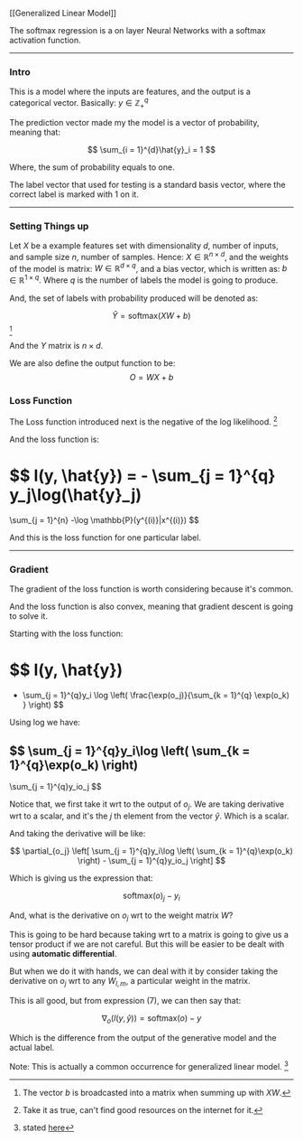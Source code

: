 [[Generalized Linear Model]]

The softmax regression is a on layer Neural Networks with a softmax activation function. 

---

### **Intro**

This is a model where the inputs are features, and the output is a categorical vector. Basically: $y\in\mathbb{Z}^{q}_+$

The prediction vector made my the model is a vector of probability, meaning that:

$$
\sum_{i = 1}^{d}\hat{y}_i = 1
$$

Where, the sum of probability equals to one.

The label vector that used for testing is a standard basis vector, where the correct label is marked with $1$ on it.

---
### **Setting Things up**

Let $X$ be a example features set with dimensionality $d$, number of inputs, and sample size $n$, number of samples. Hence: $X\in\mathbb{R}^{n\times d}$, and the weights of the model is matrix: $W\in \mathbb{R}^{d\times q}$, and a bias vector, which is written as: $b\in \mathbb{R}^{1\times q}$. Where $q$ is the number of labels the model is going to produce.

And, the set of labels with probability produced will be denoted as:

$$
\hat{Y} = \text{softmax}(XW + b)
\tag{1}
$$ 
[^1]

And the $Y$ matrix is $n \times d$.

We are also define the output function to be:
$$
O = WX + b
$$

### **Loss Function**

The Loss function introduced next is the negative of the log likelihood. [^2]

And the loss function is: 

$$
l(y, \hat{y}) = - \sum_{j = 1}^{q}
    y_j\log(\hat{y}_j)
=
\sum_{j = 1}^{n}
    -\log \mathbb{P}(y^{(i)}|x^{(i)})
$$

And this is the loss function for one particular label. 


---
### **Gradient**

The gradient of the loss function is worth considering because it's common. 

And the loss function is also convex, meaning that gradient descent is going to solve it. 

Starting with the loss function: 

$$
l(y, \hat{y}) 
= 
- \sum_{j = 1}^{q}y_i \log \left(
    \frac{\exp(o_j)}{\sum_{k = 1}^{q}
        \exp(o_k)
    }
\right)
$$

Using log we have: 

$$
\sum_{j = 1}^{q}y_i\log
    \left(
        \sum_{k = 1}^{q}\exp(o_k)
    \right)
-
\sum_{j = 1}^{q}y_io_j
$$

Notice that, we first take it wrt to the output of $o_j$. We are taking derivative wrt to a scalar, and it's the $j$ th element from the vector $\hat{y}$. Which is a scalar.

And taking the derivative will be like: 

$$
\partial_{o_j} 
\left[
        \sum_{j = 1}^{q}y_i\log
            \left(
                \sum_{k = 1}^{q}\exp(o_k)
            \right)
        -
        \sum_{j = 1}^{q}y_io_j
    \right]
$$

Which is giving us the expression that: 

$$
\text{softmax}(o)_j - y_i
\tag{7}
$$

And, what is the derivative on $o_j$ wrt to the weight matrix $W$? 

This is going to be hard because taking wrt to a matrix is going to give us a tensor product if we are not careful. But this will be easier to be dealt with using **automatic differential**. 

But when we do it with hands, we can deal with it by consider taking the derivative on $o_j$ wrt to any $W_{l, m}$, a particular weight in the matrix. 

This is all good, but from expression (7), we can then say that: 

$$
\nabla_o(l(y, \hat{y})) = 
\text{softmax}(o) - y
$$

Which is the difference from the output of the generative model and the actual label. 

Note: This is actually a common occurrence for generalized linear model. [^3]


[^1]: The vector $b$ is broadcasted into a matrix when summing up with $XW$. 
[^2]: Take it as true, can't find good resources on the internet for it.
[^3]: stated [here](https://d2l.ai/chapter_linear-networks/softmax-regression.html)